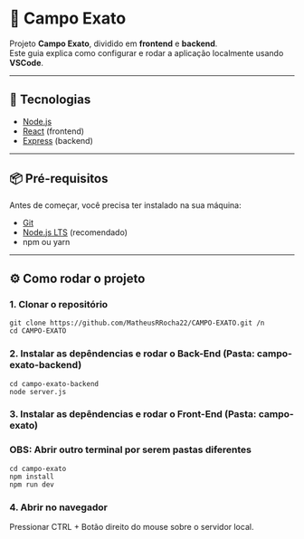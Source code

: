# 🌱 Campo Exato

Projeto **Campo Exato**, dividido em **frontend** e **backend**.  
Este guia explica como configurar e rodar a aplicação localmente usando **VSCode**.

---

## 🚀 Tecnologias
- [Node.js](https://nodejs.org/)
- [React](https://reactjs.org/) (frontend)
- [Express](https://expressjs.com/) (backend)

---

## 📦 Pré-requisitos
Antes de começar, você precisa ter instalado na sua máquina:
- [Git](https://git-scm.com/)
- [Node.js LTS](https://nodejs.org/) (recomendado)
- npm ou yarn

---

## ⚙️ Como rodar o projeto

### 1. Clonar o repositório
```
git clone https://github.com/MatheusRRocha22/CAMPO-EXATO.git /n
cd CAMPO-EXATO
```

### 2. Instalar as depêndencias e rodar o Back-End (Pasta: campo-exato-backend)
```
cd campo-exato-backend
node server.js
```
### 3. Instalar as depêndencias e rodar o Front-End (Pasta: campo-exato)
### OBS: Abrir outro terminal por serem pastas diferentes 
```
cd campo-exato
npm install
npm run dev
```
### 4. Abrir no navegador

Pressionar CTRL + Botão direito do mouse sobre o servidor local.

